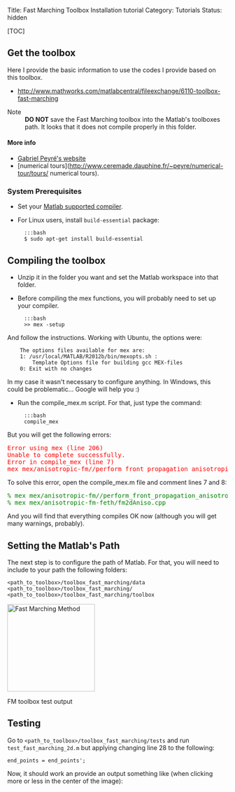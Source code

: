 Title: Fast Marching Toolbox Installation tutorial
Category: Tutorials
Status: hidden

[TOC]


## Get the toolbox
Here I provide the basic information to use the codes I provide based on this toolbox.
- http://www.mathworks.com/matlabcentral/fileexchange/6110-toolbox-fast-marching

<dl class="section note"><dt>Note</dt><dd> <b>DO NOT</b> save the Fast Marching toolbox into the Matlab's toolboxes path. It looks that it does not compile properly in this folder.</dd></dl>

#### More info
- [Gabriel Peyré's website](http://www.ceremade.dauphine.fr/~peyre/)
- [numerical tours](http://www.ceremade.dauphine.fr/~peyre/numerical-tour/tours/ numerical tours).


### System Prerequisites
- Set your [Matlab supported compiler](http://www.mathworks.es/support/compilers/R2013b/index.html?sec=win64). 
- For Linux users, install `build-essential` package:

	    :::bash
        $ sudo apt-get install build-essential

## Compiling the toolbox
- Unzip it in the folder you want and set the Matlab workspace into that folder.
- Before compiling the mex functions, you will probably need to set up your compiler.

        :::bash
        >> mex -setup
And follow the instructions. Working with Ubuntu, the options were:

    	The options files available for mex are:
    	1: /usr/local/MATLAB/R2012b/bin/mexopts.sh :
    	    Template Options file for building gcc MEX-files
    	0: Exit with no changes
In my case it wasn't necessary to configure anything. In Windows, this could be problematic... Google will help  you :)

- Run the compile_mex.m script. For that, just type the command:

        :::bash
        compile_mex
But you will get the following errors:
<pre><span style="color:#ff0000">Error using mex (line 206)
Unable to complete successfully.
Error in compile_mex (line 7)
mex mex/anisotropic-fm//perform_front_propagation_anisotropic.cpp
</span></pre>
To solve this error, open the compile_mex.m file and comment lines 7 and 8:
<pre><span style="color:#008000">% mex mex/anisotropic-fm//perform_front_propagation_anisotropic.cpp
% mex mex/anisotropic-fm-feth/fm2dAniso.cpp
</span></pre>
And you will find that everything compiles OK now (although you will get many warnings, probably).

## Setting the Matlab's Path
The next step is to configure the path of Matlab. For that, you will need to include to your path the following folders:

    <path_to_toolbox>/toolbox_fast_marching/data
    <path_to_toolbox>/toolbox_fast_marching/
    <path_to_toolbox>/toolbox_fast_marching/toolbox

<div class="figure align-right" style="width: 200px; height: auto;">
<img alt="Fast Marching Method" src="{filename}/images/fmtestoutput.png" style="width: 200px; height: auto;"/>
<p></p>
<p class="caption">FM toolbox test output</p>
</div>

## Testing
Go to `<path_to_toolbox>/toolbox_fast_marching/tests` and run `test_fast_marching_2d.m` but applying changing line 28 to the following:

    end_points = end_points';

Now, it should work an provide an output something like (when clicking more or less in the center of the image):